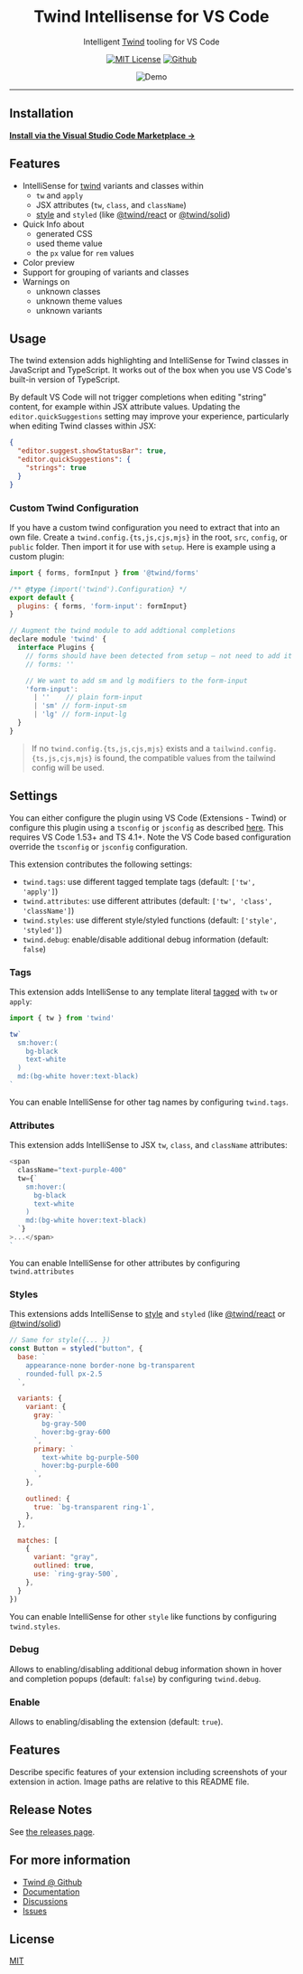 <div align="center">

# Twind Intellisense for VS Code

Intelligent [Twind](https://twind.dev) tooling for VS Code

[![MIT License](https://flat.badgen.net/github/license/tw-in-js/vscode-twind-intellisense)](https://github.com/tw-in-js/vscode-twind-intellisense/blob/main/LICENSE)
[![Github](https://flat.badgen.net/badge/icon/tw-in-js%2Fvscode-twind-intellisense?icon=github&label)](https://github.com/tw-in-js/vscode-twind-intellisense)

![Demo](https://raw.githubusercontent.com/tw-in-js/vscode-twind-intellisense/main/assets/demo.gif)

</div>

---

## Installation

**[Install via the Visual Studio Code Marketplace →](https://marketplace.visualstudio.com/items?itemName=sastan.twind-intellisense)**

## Features

- IntelliSense for [twind](https://github.com/tw-in-js/twind) variants and classes within
  - `tw` and `apply`
  - JSX attributes (`tw`, `class`, and `className`)
  - [style](https://twind.dev/docs/modules/twind_style.html) and `styled` (like [@twind/react](https://github.com/tw-in-js/twind-react/#readme) or [@twind/solid](https://github.com/tw-in-js/use-twind-with/tree/main/packages/solid#readme))
- Quick Info about
  - generated CSS
  - used theme value
  - the `px` value for `rem` values
- Color preview
- Support for grouping of variants and classes
- Warnings on
  - unknown classes
  - unknown theme values
  - unknown variants

## Usage

The twind extension adds highlighting and IntelliSense for Twind classes in JavaScript and TypeScript. It works out of the box when you use VS Code's built-in version of TypeScript.

By default VS Code will not trigger completions when editing "string" content, for example within JSX attribute values. Updating the `editor.quickSuggestions` setting may improve your experience, particularly when editing Twind classes within JSX:

```json
{
  "editor.suggest.showStatusBar": true,
  "editor.quickSuggestions": {
    "strings": true
  }
}
```

### Custom Twind Configuration

If you have a custom twind configuration you need to extract that into an own file. Create a `twind.config.{ts,js,cjs,mjs}` in the root, `src`, `config`, or `public` folder. Then import it for use with `setup`. Here is example using a custom plugin:

```js
import { forms, formInput } from '@twind/forms'

/** @type {import('twind').Configuration} */
export default {
  plugins: { forms, 'form-input': formInput}
}

// Augment the twind module to add addtional completions
declare module 'twind' {
  interface Plugins {
    // forms should have been detected from setup – not need to add it
    // forms: ''

    // We want to add sm and lg modifiers to the form-input
    'form-input':
      | ''    // plain form-input
      | 'sm' // form-input-sm
      | 'lg' // form-input-lg
  }
}
```

> If no `twind.config.{ts,js,cjs,mjs}` exists and a `tailwind.config.{ts,js,cjs,mjs}` is found, the compatible values from the tailwind config will be used.

## Settings

You can either configure the plugin using VS Code (Extensions - Twind) or configure this plugin using a `tsconfig` or `jsconfig` as described [here](https://github.com/tw-in-js/typescript-plugin/#configuration). This requires VS Code 1.53+ and TS 4.1+. Note the VS Code based configuration override the `tsconfig` or `jsconfig` configuration.

This extension contributes the following settings:

- `twind.tags`: use different tagged template tags (default: `['tw', 'apply']`)
- `twind.attributes`: use different attributes (default: `['tw', 'class', 'className']`)
- `twind.styles`: use different style/styled functions (default: `['style', 'styled']`)
- `twind.debug`: enable/disable additional debug information (default: `false`)

### Tags

This extension adds IntelliSense to any template literal [tagged](https://developer.mozilla.org/en-US/docs/Web/JavaScript/Reference/Template_literals) with `tw` or `apply`:

```js
import { tw } from 'twind'

tw`
  sm:hover:(
    bg-black
    text-white
  )
  md:(bg-white hover:text-black)
`
```

You can enable IntelliSense for other tag names by configuring `twind.tags`.

### Attributes

This extension adds IntelliSense to JSX `tw`, `class`, and `className` attributes:

```js
<span
  className="text-purple-400"
  tw={`
    sm:hover:(
      bg-black
      text-white
    )
    md:(bg-white hover:text-black)
  `}
>...</span>
`
```

You can enable IntelliSense for other attributes by configuring `twind.attributes`

### Styles

This extensions adds IntelliSense to [style](https://twind.dev/docs/modules/twind_style.html) and `styled` (like [@twind/react](https://github.com/tw-in-js/twind-react/#readme) or [@twind/solid](https://github.com/tw-in-js/use-twind-with/tree/main/packages/solid#readme))

```js
// Same for style({... })
const Button = styled("button", {
  base: `
    appearance-none border-none bg-transparent
    rounded-full px-2.5
  `,

  variants: {
    variant: {
      gray: `
        bg-gray-500
        hover:bg-gray-600
      `,
      primary: `
        text-white bg-purple-500
        hover:bg-purple-600
      `,
    },

    outlined: {
      true: `bg-transparent ring-1`,
    },
  },

  matches: [
    {
      variant: "gray",
      outlined: true,
      use: `ring-gray-500`,
    },
  }
})
```

You can enable IntelliSense for other `style` like functions by configuring `twind.styles`.

### Debug

Allows to enabling/disabling additional debug information shown in hover and completion popups (default: `false`) by configuring `twind.debug`.

### Enable

Allows to enabling/disabling the extension (default: `true`).

## Features

Describe specific features of your extension including screenshots of your extension in action. Image paths are relative to this README file.

## Release Notes

See [the releases page](https://github.com/tw-in-js/vscode-twind-intellisense/releases).

## For more information

- [Twind @ Github](https://github.com/tw-in-js/twind)
- [Documentation](https://twind.dev)
- [Discussions](https://github.com/tw-in-js/twind/discussions)
- [Issues](https://github.com/tw-in-js/vscode-twind-intellisense/issues)

## License

[MIT](https://github.com/tw-in-js/vscode-twind-intellisense/blob/main/LICENSE)
